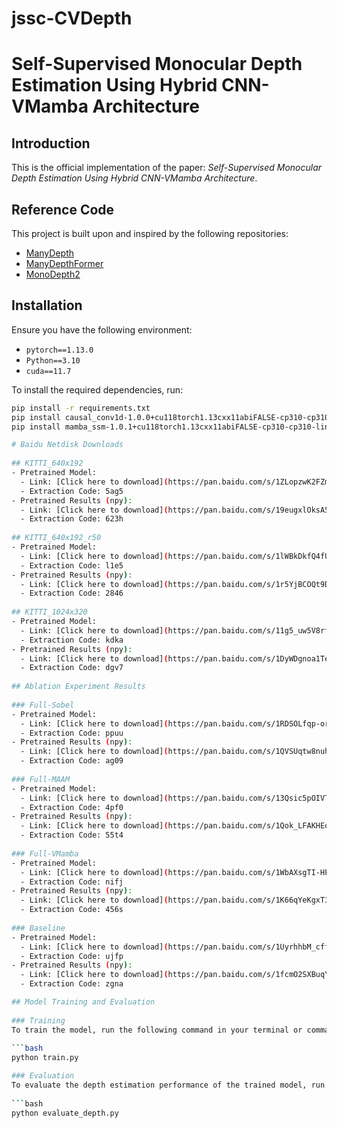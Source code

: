 # jssc-CVDepth
# Self-Supervised Monocular Depth Estimation Using Hybrid CNN-VMamba Architecture

## Introduction
This is the official implementation of the paper: *Self-Supervised Monocular Depth Estimation Using Hybrid CNN-VMamba Architecture*.

## Reference Code
This project is built upon and inspired by the following repositories:
- [ManyDepth](https://github.com/nianticlabs/manydepth)
- [ManyDepthFormer](https://github.com/fogfog2/manydepthformer)
- [MonoDepth2](https://github.com/nianticlabs/monodepth2)

## Installation
Ensure you have the following environment:
- `pytorch==1.13.0`
- `Python==3.10`
- `cuda==11.7`

To install the required dependencies, run:
```bash
pip install -r requirements.txt
pip install causal_conv1d-1.0.0+cu118torch1.13cxx11abiFALSE-cp310-cp310-linux_x86_64.whl
pip install mamba_ssm-1.0.1+cu118torch1.13cxx11abiFALSE-cp310-cp310-linux_x86_64.whl

# Baidu Netdisk Downloads  
  
## KITTI_640x192  
- Pretrained Model:  
  - Link: [Click here to download](https://pan.baidu.com/s/1ZLopzwK2FZmzHmIJdjFldQ?pwd=5ag5)  
  - Extraction Code: 5ag5  
- Pretrained Results (npy):  
  - Link: [Click here to download](https://pan.baidu.com/s/19eugxlOksA5nuVJUdlUTJg?pwd=623h)  
  - Extraction Code: 623h  
  
## KITTI_640x192_r50  
- Pretrained Model:  
  - Link: [Click here to download](https://pan.baidu.com/s/1lWBkDkfQ4fUPOqgrp7EcrQ?pwd=l1e5)  
  - Extraction Code: l1e5  
- Pretrained Results (npy):  
  - Link: [Click here to download](https://pan.baidu.com/s/1r5YjBCOQt9DO9KYf36gIyQ?pwd=2846)  
  - Extraction Code: 2846  
  
## KITTI_1024x320  
- Pretrained Model:  
  - Link: [Click here to download](https://pan.baidu.com/s/11g5_uw5V8rfDLzlHVV-Yfw?pwd=kdka)  
  - Extraction Code: kdka  
- Pretrained Results (npy):  
  - Link: [Click here to download](https://pan.baidu.com/s/1DyWDgnoa1Te6bxZxl_rkhQ?pwd=dgv7)  
  - Extraction Code: dgv7  
  
## Ablation Experiment Results  
  
### Full-Sobel  
- Pretrained Model:  
  - Link: [Click here to download](https://pan.baidu.com/s/1RDSOLfqp-orpDZp1rh5tKw?pwd=ppuu)  
  - Extraction Code: ppuu  
- Pretrained Results (npy):  
  - Link: [Click here to download](https://pan.baidu.com/s/1QVSUqtw8nuhBqveaosUjOw?pwd=ag09)  
  - Extraction Code: ag09  
  
### Full-MAAM  
- Pretrained Model:  
  - Link: [Click here to download](https://pan.baidu.com/s/13Qsic5pOIVThClpjrMDrlQ?pwd=4pf0)  
  - Extraction Code: 4pf0  
- Pretrained Results (npy):  
  - Link: [Click here to download](https://pan.baidu.com/s/1Qok_LFAKHEoK0g2rYzizIw?pwd=55t4)  
  - Extraction Code: 55t4  
  
### Full-VMamba  
- Pretrained Model:  
  - Link: [Click here to download](https://pan.baidu.com/s/1WbAXsgTI-HPVaZx-o3kFYQ?pwd=nifj)  
  - Extraction Code: nifj  
- Pretrained Results (npy):  
  - Link: [Click here to download](https://pan.baidu.com/s/1K66qYeKgxT3ElO2LbIM87A?pwd=456s)  
  - Extraction Code: 456s  
  
### Baseline  
- Pretrained Model:  
  - Link: [Click here to download](https://pan.baidu.com/s/1UyrhhbM_cffnKqG76bUeQA?pwd=ujfp)  
  - Extraction Code: ujfp  
- Pretrained Results (npy):  
  - Link: [Click here to download](https://pan.baidu.com/s/1fcmO2SXBuqY8GVLrnDvk8A?pwd=zgna)  
  - Extraction Code: zgna

## Model Training and Evaluation  
  
### Training  
To train the model, run the following command in your terminal or command prompt:  
  
```bash  
python train.py

### Evaluation
To evaluate the depth estimation performance of the trained model, run the following command:
  
```bash  
python evaluate_depth.py




